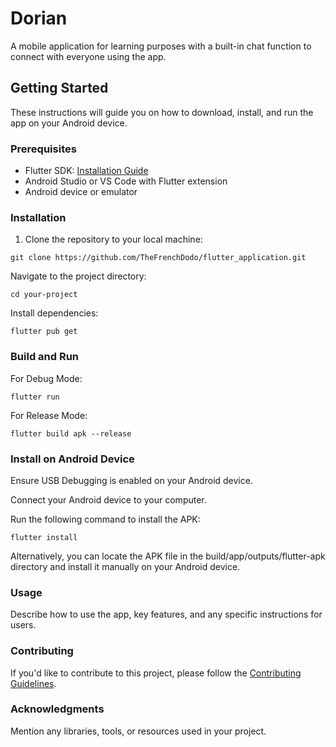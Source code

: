 # Dorian

A mobile application for learning purposes with a built-in chat function to connect with everyone using the app.

## Getting Started

These instructions will guide you on how to download, install, and run the app on your Android device.

### Prerequisites

- Flutter SDK: [Installation Guide](https://flutter.dev/docs/get-started/install)
- Android Studio or VS Code with Flutter extension
- Android device or emulator

### Installation

1. Clone the repository to your local machine:

```
git clone https://github.com/TheFrenchDodo/flutter_application.git
```

Navigate to the project directory:

```
cd your-project
```

Install dependencies:

```
flutter pub get
```

### Build and Run

For Debug Mode:

```
flutter run
```

For Release Mode:

```
flutter build apk --release
```

### Install on Android Device

Ensure USB Debugging is enabled on your Android device.

Connect your Android device to your computer.

Run the following command to install the APK:

```
flutter install
```

Alternatively, you can locate the APK file in the build/app/outputs/flutter-apk directory and install it manually on your Android device.

### Usage

Describe how to use the app, key features, and any specific instructions for users.

### Contributing

If you'd like to contribute to this project, please follow the
 [Contributing Guidelines](https://flutter.dev/docs/get-started/install).

### Acknowledgments

Mention any libraries, tools, or resources used in your project.
